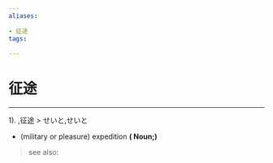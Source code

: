 ```yaml
---
aliases:
    
- 征途
tags:
    
---
```


# 征途
---
1).
,征途 > せいと,せいと

- (military or pleasure) expedition
**( Noun;)**
> see also: 
            